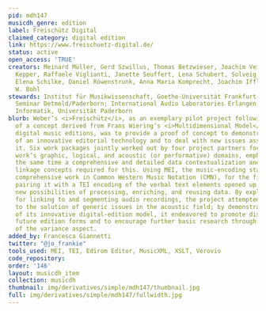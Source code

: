 ```yaml
---
pid: mdh147
musicdh_genre: edition
label: Freischütz Digital
claimed_category: digital edition
link: https://www.freischuetz-digital.de/
status: active
open_access: 'TRUE'
creators: Meinard Müller, Gerd Szwillus, Thomas Betzwieser, Joachim Veit, Johannes
  Kepper, Raffaele Viglianti, Janette Seuffert, Lena Schubert, Solveig Schreiter,
  Elena Schilke, Daniel Röwenstrunk, Anna Maria Komprecht, Joachim Iffland, Benjamin
  W. Bohl
stewards: Institut für Musikwissenschaft, Goethe-Universität Frankfurt; Musikwissenschaftliches
  Seminar Detmold/Paderborn; International Audio Laboratories Erlangen; Institut für
  Informatik, Universität Paderborn
blurb: Weber’s <i>Freischütz</i>, as an exemplary pilot project following the draft
  of a concept derived from Frans Wiering’s <i>Multidimensional Model</i> of authentically
  digital music editions, was to provide a proof of concept to demonstrate the potential
  of an innovative editorial technology and to deal with new issues associated with
  it. Six work packages jointly worked out by four project partners focused on the
  work’s graphic, logical, and acoustic (or performative) domains, emphasizing at
  the same time a comprehensive and detailed data contextualization and the formalized
  linkage concepts required for this. Using MEI, the music-encoding standard for a
  comprehensive work in Common Western Music Notation (CMN), for the first time and
  pairing it with a TEI encoding of the verbal text elements opened up completely
  new possibilities of processing, enriching, and reusing data. By exploring the opportunities
  for linking to and segmenting audio recordings, the project attempted to contribute
  to the solution of generic issues in the acoustic field; by demonstrating the potential
  of its innovative digital-edition model, it endeavored to promote discussion of
  future edition forms and to encourage further basic research through exemplary investigations
  of the variance aspect.
added_by: Francesca Giannetti
twitter: "@jo_frankie"
tools_used: MEI, TEI, Edirom Editor, MusicXML, XSLT, Verovio
code_repository: 
order: '146'
layout: musicdh_item
collection: musicdh
thumbnail: img/derivatives/simple/mdh147/thumbnail.jpg
full: img/derivatives/simple/mdh147/fullwidth.jpg
---
```


